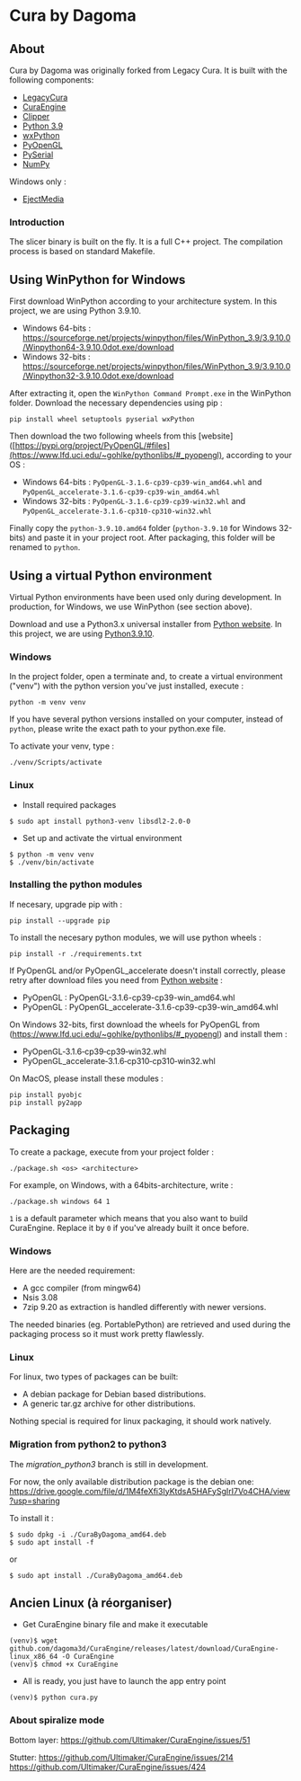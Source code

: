 # Cura by Dagoma
## About

Cura by Dagoma was originally forked from Legacy Cura.
It is built with the following components:
- [LegacyCura](https://github.com/daid/LegacyCura)
- [CuraEngine](https://github.com/Ultimaker/CuraEngine)
- [Clipper](http://www.angusj.com/delphi/clipper.php)
- [Python 3.9](http://python.org/)
- [wxPython](http://www.wxpython.org/)
- [PyOpenGL](http://pyopengl.sourceforge.net/)
- [PySerial](http://pyserial.sourceforge.net/)
- [NumPy](http://www.numpy.org/)

Windows only :
- [EjectMedia](http://www.uwe-sieber.de/english.html)

### Introduction
The slicer binary is built on the fly. It is a full C++ project. The compilation process is based on standard Makefile.

## Using WinPython for Windows

First download WinPython according to your architecture system. In this project, we are using Python 3.9.10.
- Windows 64-bits : https://sourceforge.net/projects/winpython/files/WinPython_3.9/3.9.10.0/Winpython64-3.9.10.0dot.exe/download
- Windows 32-bits : https://sourceforge.net/projects/winpython/files/WinPython_3.9/3.9.10.0/Winpython32-3.9.10.0dot.exe/download

After extracting it, open the ```WinPython Command Prompt.exe``` in the WinPython folder. Download the necessary dependencies using pip :
```
pip install wheel setuptools pyserial wxPython
```
Then download the two following wheels from this [website]([https://pypi.org/project/PyOpenGL/#files](https://www.lfd.uci.edu/~gohlke/pythonlibs/#_pyopengl), according to your OS :
- Windows 64-bits : ```PyOpenGL-3.1.6-cp39-cp39-win_amd64.whl``` and ```PyOpenGL_accelerate-3.1.6-cp39-cp39-win_amd64.whl```
- Windows 32-bits : ```PyOpenGL‑3.1.6‑cp39‑cp39‑win32.whl``` and ```PyOpenGL_accelerate‑3.1.6‑cp310‑cp310‑win32.whl```

Finally copy the ```python-3.9.10.amd64``` folder (```python-3.9.10``` for Windows 32-bits) and paste it in your project root. After packaging, this folder will be renamed to ```python```.

## Using a virtual Python environment

Virtual Python environments have been used only during development. In production, for Windows, we use WinPython (see section above).

Download and use a Python3.x universal installer from [Python website](https://www.python.org/downloads). In this project, we are using [Python3.9.10](https://www.python.org/ftp/python/3.9.10/python-3.9.10-macos11.pkg).

### Windows
In the project folder, open a terminate and, to create a virtual environment ("venv") with the python version you've just installed, execute :
```
python -m venv venv
```
If you have several python versions installed on your computer, instead of ```python```, please write the exact path to your python.exe file.

To activate your venv, type :
```
./venv/Scripts/activate
```

### Linux
- Install required packages
```
$ sudo apt install python3-venv libsdl2-2.0-0
```
- Set up and activate the virtual environment
```
$ python -m venv venv
$ ./venv/bin/activate
```

### Installing the python modules
If necesary, upgrade pip with :
```
pip install --upgrade pip
```
To install the necesary python modules, we will use python wheels :
```
pip install -r ./requirements.txt
```
If PyOpenGL and/or PyOpenGL_accelerate doesn't install correctly, please retry after download files you need from [Python website](https://pypi.org/project/PyOpenGL/#files) :
- PyOpenGL : PyOpenGL-3.1.6-cp39-cp39-win_amd64.whl
- PyOpenGL : PyOpenGL_accelerate-3.1.6-cp39-cp39-win_amd64.whl

On Windows 32-bits, first download the wheels for PyOpenGL from (https://www.lfd.uci.edu/~gohlke/pythonlibs/#_pyopengl) and install them :
- PyOpenGL‑3.1.6‑cp39‑cp39‑win32.whl
- PyOpenGL_accelerate‑3.1.6‑cp310‑cp310‑win32.whl

On MacOS, please install these modules :
```
pip install pyobjc
pip install py2app
```

## Packaging
To create a package, execute from your project folder :
```
./package.sh <os> <architecture>
```
For example, on Windows, with a 64bits-architecture, write :
```
./package.sh windows 64 1
```
```1``` is a default parameter which means that you also want to build CuraEngine. Replace it by ```0``` if you've already built it once before.

### Windows
Here are the needed requirement:
- A gcc compiler (from mingw64)
- Nsis 3.08
- 7zip 9.20 as extraction is handled differently with newer versions.

The needed binaries (eg. PortablePython) are retrieved and used during the packaging process so it must work pretty flawlessly.


### Linux
For linux, two types of packages can be built:
- A debian package for Debian based distributions.
- A generic tar.gz archive for other distributions.

Nothing special is required for linux packaging, it should work natively.

### Migration from python2 to python3
The _migration_python3_ branch is still in development.

For now, the only available distribution package is the debian one:
https://drive.google.com/file/d/1M4feXfi3IyKtdsA5HAFySgIrI7Vo4CHA/view?usp=sharing

To install it :
```
$ sudo dpkg -i ./CuraByDagoma_amd64.deb
$ sudo apt install -f
```
or
```
$ sudo apt install ./CuraByDagoma_amd64.deb
```

## Ancien Linux (à réorganiser)
- Get CuraEngine binary file and make it executable
```
(venv)$ wget github.com/dagoma3d/CuraEngine/releases/latest/download/CuraEngine-linux_x86_64 -O CuraEngine
(venv)$ chmod +x CuraEngine
```

- All is ready, you just have to launch the app entry point
```
(venv)$ python cura.py
```

### About spiralize mode

Bottom layer:
https://github.com/Ultimaker/CuraEngine/issues/51

Stutter:
https://github.com/Ultimaker/CuraEngine/issues/214
https://github.com/Ultimaker/CuraEngine/issues/424
